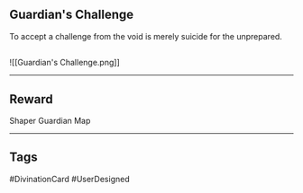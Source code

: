 ## Guardian's Challenge
To accept a challenge from the void is merely suicide for the unprepared.
## 
![[Guardian's Challenge.png]]

---
## Reward
Shaper Guardian Map

---
## Tags
#DivinationCard
#UserDesigned